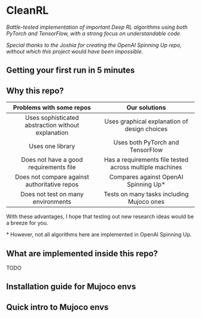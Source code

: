 # CleanRL

*Battle-tested implementation of important Deep RL algorithms using both PyTorch and TensorFlow, with a strong focus on understandable code.*

*Special thanks to the Joshia for creating the OpenAI Spinning Up repo, without which this project would have been impossible.*

## Getting your first run in 5 minutes

## Why this repo?

|              Problems with some repos              |                 Our solutions                |
|:--------------------------------------------------:|:--------------------------------------------:|
| Uses sophisticated abstraction without explanation | Uses graphical explanation of design choices |
|                  Uses one library                  |       Uses both PyTorch and TensorFlow       |
| Does not have a good requirements file             | Has a requirements file tested across multiple machines |
|    Does not compare against authoritative repos    |       Compares against OpenAI Spinning Up*       |
|         Does not test on many environments         |   Tests on many tasks including Mujoco ones  |

With these advantages, I hope that testing out new research ideas would be a breeze for you. 

\* However, not all algorithms here are implemented in OpenAI Spinning Up.

## What are implemented inside this repo?

TODO

## Installation guide for Mujoco envs

## Quick intro to Mujoco envs
